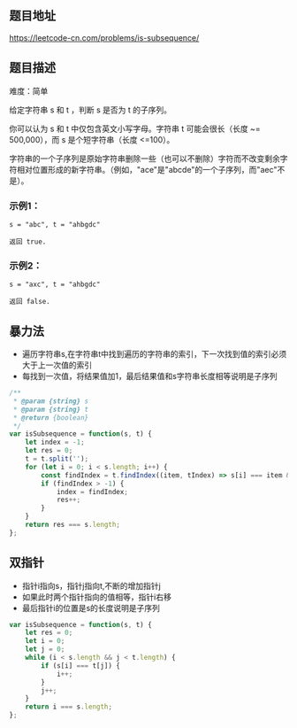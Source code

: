 ## 题目地址

https://leetcode-cn.com/problems/is-subsequence/

## 题目描述

难度：简单

给定字符串 s 和 t ，判断 s 是否为 t 的子序列。

你可以认为 s 和 t 中仅包含英文小写字母。字符串 t 可能会很长（长度 ~= 500,000），而 s 是个短字符串（长度 <=100）。

字符串的一个子序列是原始字符串删除一些（也可以不删除）字符而不改变剩余字符相对位置形成的新字符串。（例如，"ace"是"abcde"的一个子序列，而"aec"不是）。

### 示例1：

```
s = "abc", t = "ahbgdc"

返回 true.
```

### 示例2：

```
s = "axc", t = "ahbgdc"

返回 false.
```

## 暴力法

- 遍历字符串s,在字符串t中找到遍历的字符串的索引，下一次找到值的索引必须大于上一次值的索引
- 每找到一次值，将结果值加1，最后结果值和s字符串长度相等说明是子序列 

```js
/**
 * @param {string} s
 * @param {string} t
 * @return {boolean}
 */
var isSubsequence = function(s, t) {
	let index = -1;
	let res = 0;
	t = t.split('');
	for (let i = 0; i < s.length; i++) {
		const findIndex = t.findIndex((item, tIndex) => s[i] === item && tIndex > index);
		if (findIndex > -1) {
			index = findIndex;
			res++;
		}
	}
	return res === s.length;
};
```

## 双指针

- 指针i指向s，指针j指向t,不断的增加指针j
- 如果此时两个指针指向的值相等，指针i右移
- 最后指针i的位置是s的长度说明是子序列

```js
var isSubsequence = function(s, t) {
	let res = 0;
	let i = 0;
	let j = 0;
	while (i < s.length && j < t.length) {
		if (s[i] === t[j]) {
			i++;
		}
		j++;
	}
	return i === s.length;
};
```

